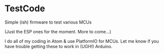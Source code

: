 # TestCode
Simple (ish) firmware to test various MCUs

(Just the ESP ones for the moment.  More to come...)

I do all of my coding in Atom & use PlatformIO for MCUs.
Let me know if you have trouble getting these to work in (UGH!) Arduino.
